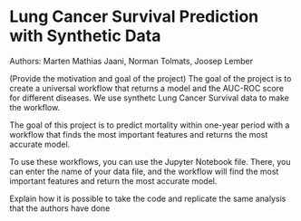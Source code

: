 # Lung Cancer Survival Prediction with Synthetic Data

Authors: Marten Mathias Jaani, Norman Tolmats, Joosep Lember

(Provide the motivation and goal of the project)
The goal of the project is to create a universal workflow that returns a model and the AUC-ROC score for different diseases. We use synthetc Lung Cancer Survival data to make the workflow. 

The goal of this project is to predict mortality within one-year period with a workflow that finds the most important features and returns the most accurate model. 

To use these workflows, you can use the Jupyter Notebook file. There, you can enter the name of your data file, and the workflow will find the most important features and return the most accurate model.

Explain how it is possible to take the code and replicate the same analysis that the authors have done
